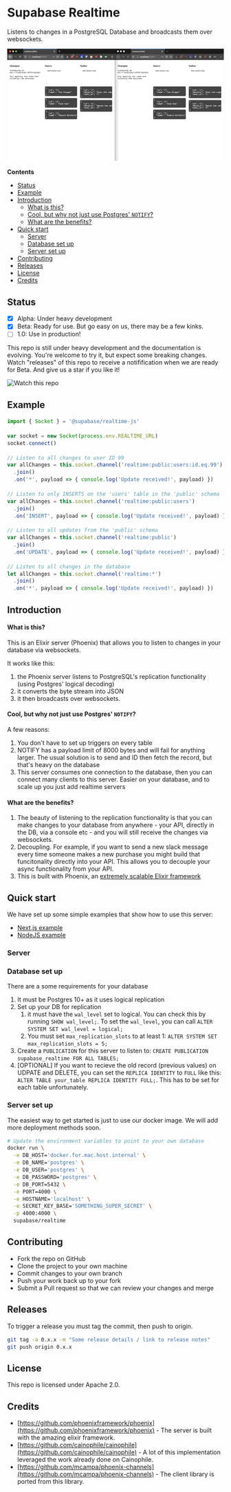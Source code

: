 # Supabase Realtime

Listens to changes in a PostgreSQL Database and broadcasts them over websockets.

<p align="center"><kbd><img src="./examples/next-js/demo.gif" alt="Demo"/></kbd></p>


**Contents**
- [Status](#status)
- [Example](#example)
- [Introduction](#introduction)
    - [What is this?](#what-is-this)
    - [Cool, but why not just use Postgres' `NOTIFY`?](#cool-but-why-not-just-use-postgres-notify)
    - [What are the benefits?](#what-are-the-benefits)
- [Quick start](#quick-start)
  - [Server](#server)
  - [Database set up](#database-set-up)
  - [Server set up](#server-set-up)
- [Contributing](#contributing)
- [Releases](#releases)
- [License](#license)
- [Credits](#credits)

## Status

- [x] Alpha: Under heavy development
- [x] Beta: Ready for use. But go easy on us, there may be a few kinks.
- [ ] 1.0: Use in production!

This repo is still under heavy development and the documentation is evolving. You're welcome to try it, but expect some breaking changes. Watch "releases" of this repo to receive a notifification when we are ready for Beta. And give us a star if you like it!

![Watch this repo](https://gitcdn.xyz/repo/supabase/monorepo/master/web/static/watch-repo.gif "Watch this repo")


## Example

```js
import { Socket } = '@supabase/realtime-js'

var socket = new Socket(process.env.REALTIME_URL)
socket.connect()

// Listen to all changes to user ID 99
var allChanges = this.socket.channel('realtime:public:users:id.eq.99')
  .join()
  .on('*', payload => { console.log('Update received!', payload) })

// Listen to only INSERTS on the 'users' table in the 'public' schema
var allChanges = this.socket.channel('realtime:public:users')
  .join()
  .on('INSERT', payload => { console.log('Update received!', payload) })

// Listen to all updates from the 'public' schema
var allChanges = this.socket.channel('realtime:public')
  .join()
  .on('UPDATE', payload => { console.log('Update received!', payload) })

// Listen to all changes in the database
let allChanges = this.socket.channel('realtime:*')
  .join()
  .on('*', payload => { console.log('Update received!', payload) })

```

## Introduction

#### What is this?

This is an Elixir server (Phoenix) that allows you to listen to changes in your database via websockets.

It works like this:

1. the Phoenix server listens to PostgreSQL's replication functionality (using Postgres' logical decoding)
2. it converts the byte stream into JSON
3. it then broadcasts over websockets. 
  
#### Cool, but why not just use Postgres' `NOTIFY`?

A few reasons:

1. You don't have to set up triggers on every table
2. NOTIFY has a payload limit of 8000 bytes and will fail for anything larger. The usual solution is to send and ID then fetch the record, but that's heavy on the database
3. This server consumes one connection to the database, then you can connect many clients to this server. Easier on your database, and to scale up you just add realtime servers

#### What are the benefits?

1. The beauty of listening to the replication functionality is that you can make changes to your database from anywhere - your API, directly in the DB, via a console etc - and you will still receive the changes via websockets. 
2. Decoupling. For example, if you want to send a new slack message every time someone makes a new purchase you might build that funcitonality directly into your API. This allows you to decouple your async functionality from your API.
3. This is built with Phoenix, an [extremely scalable Elixir framework](https://www.phoenixframework.org/blog/the-road-to-2-million-websocket-connections)


## Quick start

We have set up some simple examples that show how to use this server:

- [Next.js example](https://github.com/supabase/realtime/tree/master/examples/next-js)
- [NodeJS example](https://github.com/supabase/realtime/tree/master/examples/node-js)

### Server

### Database set up

There are a some requirements for your database

1. It must be Postgres 10+ as it uses logical replication
2. Set up your DB for replication
   1. it must have the `wal_level` set to logical. You can check this by running `SHOW wal_level;`. To set the `wal_level`, you can call `ALTER SYSTEM SET wal_level = logical;`
   2. You must set `max_replication_slots` to at least 1: `ALTER SYSTEM SET max_replication_slots = 5;`
3. Create a `PUBLICATION` for this server to listen to: `CREATE PUBLICATION supabase_realtime FOR ALL TABLES;`
4. [OPTIONAL] If you want to recieve the old record (previous values) on UDPATE and DELETE, you can set the `REPLICA IDENTITY` to `FULL` like this: `ALTER TABLE your_table REPLICA IDENTITY FULL;`. This has to be set for each table unfortunately.


### Server set up

The easiest way to get started is just to use our docker image. We will add more deployment methods soon.

```sh
# Update the environment variables to point to your own database
docker run \
  -e DB_HOST='docker.for.mac.host.internal' \
  -e DB_NAME='postgres' \
  -e DB_USER='postgres' \
  -e DB_PASSWORD='postgres' \
  -e DB_PORT=5432 \
  -e PORT=4000 \
  -e HOSTNAME='localhost' \
  -e SECRET_KEY_BASE='SOMETHING_SUPER_SECRET' \
  -p 4000:4000 \
  supabase/realtime
```

## Contributing

- Fork the repo on GitHub
- Clone the project to your own machine
- Commit changes to your own branch
- Push your work back up to your fork
- Submit a Pull request so that we can review your changes and merge

## Releases

To trigger a release you must tag the commit, then push to origin.

```bash
git tag -a 0.x.x -m "Some release details / link to release notes"
git push origin 0.x.x
```

## License

This repo is licensed under Apache 2.0.

## Credits

- [https://github.com/phoenixframework/phoenix](https://github.com/phoenixframework/phoenix) - The server is built with the amazing elixir framework.
- [https://github.com/cainophile/cainophile](https://github.com/cainophile/cainophile) - A lot of this implementation leveraged the work already done on Cainophile.
- [https://github.com/mcampa/phoenix-channels](https://github.com/mcampa/phoenix-channels) - The client library is ported from this library. 
